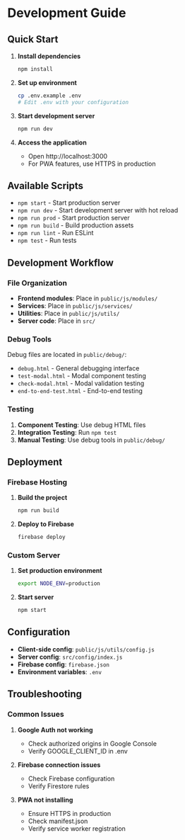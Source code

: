 # Development Guide

## Quick Start

1. **Install dependencies**
   ```bash
   npm install
   ```

2. **Set up environment**
   ```bash
   cp .env.example .env
   # Edit .env with your configuration
   ```

3. **Start development server**
   ```bash
   npm run dev
   ```

4. **Access the application**
   - Open http://localhost:3000
   - For PWA features, use HTTPS in production

## Available Scripts

- `npm start` - Start production server
- `npm run dev` - Start development server with hot reload
- `npm run prod` - Start production server
- `npm run build` - Build production assets
- `npm run lint` - Run ESLint
- `npm test` - Run tests

## Development Workflow

### File Organization

- **Frontend modules**: Place in `public/js/modules/`
- **Services**: Place in `public/js/services/`
- **Utilities**: Place in `public/js/utils/`
- **Server code**: Place in `src/`

### Debug Tools

Debug files are located in `public/debug/`:
- `debug.html` - General debugging interface
- `test-modal.html` - Modal component testing
- `check-modal.html` - Modal validation testing
- `end-to-end-test.html` - End-to-end testing

### Testing

1. **Component Testing**: Use debug HTML files
2. **Integration Testing**: Run `npm test`
3. **Manual Testing**: Use debug tools in `public/debug/`

## Deployment

### Firebase Hosting

1. **Build the project**
   ```bash
   npm run build
   ```

2. **Deploy to Firebase**
   ```bash
   firebase deploy
   ```

### Custom Server

1. **Set production environment**
   ```bash
   export NODE_ENV=production
   ```

2. **Start server**
   ```bash
   npm start
   ```

## Configuration

- **Client-side config**: `public/js/utils/config.js`
- **Server config**: `src/config/index.js`
- **Firebase config**: `firebase.json`
- **Environment variables**: `.env`

## Troubleshooting

### Common Issues

1. **Google Auth not working**
   - Check authorized origins in Google Console
   - Verify GOOGLE_CLIENT_ID in .env

2. **Firebase connection issues**
   - Check Firebase configuration
   - Verify Firestore rules

3. **PWA not installing**
   - Ensure HTTPS in production
   - Check manifest.json
   - Verify service worker registration
